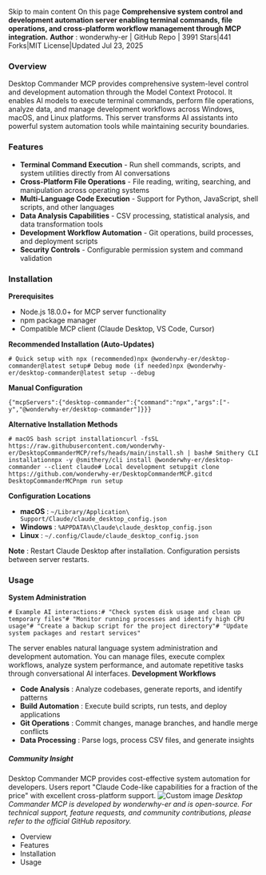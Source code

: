 Skip to main content
On this page
**Comprehensive system control and development automation server enabling terminal commands, file operations, and cross-platform workflow management through MCP integration.**
**Author** : wonderwhy-er | GitHub Repo | 3991 Stars|441 Forks|MIT License|Updated Jul 23, 2025
### Overview​
Desktop Commander MCP provides comprehensive system-level control and development automation through the Model Context Protocol. It enables AI models to execute terminal commands, perform file operations, analyze data, and manage development workflows across Windows, macOS, and Linux platforms. This server transforms AI assistants into powerful system automation tools while maintaining security boundaries.
### Features​
  * **Terminal Command Execution** - Run shell commands, scripts, and system utilities directly from AI conversations
  * **Cross-Platform File Operations** - File reading, writing, searching, and manipulation across operating systems
  * **Multi-Language Code Execution** - Support for Python, JavaScript, shell scripts, and other languages
  * **Data Analysis Capabilities** - CSV processing, statistical analysis, and data transformation tools
  * **Development Workflow Automation** - Git operations, build processes, and deployment scripts
  * **Security Controls** - Configurable permission system and command validation


### Installation​
**Prerequisites**
  * Node.js 18.0.0+ for MCP server functionality
  * npm package manager
  * Compatible MCP client (Claude Desktop, VS Code, Cursor)


**Recommended Installation (Auto-Updates)**
```
# Quick setup with npx (recommended)npx @wonderwhy-er/desktop-commander@latest setup# Debug mode (if needed)npx @wonderwhy-er/desktop-commander@latest setup --debug
```

**Manual Configuration**
```
{"mcpServers":{"desktop-commander":{"command":"npx","args":["-y","@wonderwhy-er/desktop-commander"]}}}
```

**Alternative Installation Methods**
```
# macOS bash script installationcurl -fsSL https://raw.githubusercontent.com/wonderwhy-er/DesktopCommanderMCP/refs/heads/main/install.sh | bash# Smithery CLI installationnpx -y @smithery/cli install @wonderwhy-er/desktop-commander --client claude# Local development setupgit clone https://github.com/wonderwhy-er/DesktopCommanderMCP.gitcd DesktopCommanderMCPnpm run setup
```

**Configuration Locations**
  * **macOS** : `~/Library/Application\ Support/Claude/claude_desktop_config.json`
  * **Windows** : `%APPDATA%\Claude\claude_desktop_config.json`
  * **Linux** : `~/.config/Claude/claude_desktop_config.json`


**Note** : Restart Claude Desktop after installation. Configuration persists between server restarts.
### Usage​
**System Administration**
```
# Example AI interactions:# "Check system disk usage and clean up temporary files"# "Monitor running processes and identify high CPU usage"# "Create a backup script for the project directory"# "Update system packages and restart services"
```

The server enables natural language system administration and development automation. You can manage files, execute complex workflows, analyze system performance, and automate repetitive tasks through conversational AI interfaces.
**Development Workflows**
  * **Code Analysis** : Analyze codebases, generate reports, and identify patterns
  * **Build Automation** : Execute build scripts, run tests, and deploy applications
  * **Git Operations** : Commit changes, manage branches, and handle merge conflicts
  * **Data Processing** : Parse logs, process CSV files, and generate insights


##### Community Insight
Desktop Commander MCP provides cost-effective system automation for developers. Users report "Claude Code-like capabilities for a fraction of the price" with excellent cross-platform support.
![Custom image](https://www.claudelog.com/img/discovery/023_excite.png)
_Desktop Commander MCP is developed by wonderwhy-er and is open-source. For technical support, feature requests, and community contributions, please refer to the official GitHub repository._
  * Overview
  * Features
  * Installation
  * Usage


